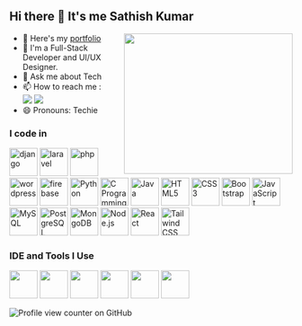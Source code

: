 ## Hi there 👋 It's me Sathish Kumar

<img align="right" width="300" height="250" src="https://cdn.dribbble.com/users/2131993/screenshots/4948736/thoughtworks-gif_dribbble.gif">

- 🔭 Here's my [portfolio](https://sathishk-dev.web.app/)                                                 
- 🌱 I'm a Full-Stack Developer and UI/UX Designer.
- 💬 Ask me about Tech
- 📫 How to reach me :
<br /> [<img src="https://img.shields.io/badge/Gmail-D14836?style=for-the-badge&logo=gmail&logoColor=white" />](mailto:sathish31102004@gmail.com) [<img src="https://img.shields.io/badge/LinkedIn-0077B5?style=for-the-badge&logo=linkedin&logoColor=white" />](https://www.linkedin.com/in/sathishk-dev/)
- 😄 Pronouns: Techie

### I code in
<!-- Frameworks -->
  <img height="50" width="50" src="https://img.icons8.com/?size=100&id=LPmcJ9e0FU7K&format=png&color=000000" alt="django" />
  <img height="50" width="50" src="https://img.icons8.com/?size=100&id=hUvxmdu7Rloj&format=png&color=000000" alt="laravel" />
  <img height="50" width="50" src="https://img.icons8.com/?size=100&id=fAMVO_fuoOuC&format=png&color=000000" alt="php" />
  <img height="50" width="50" src="https://img.icons8.com/?size=100&id=13664&format=png&color=000000" alt="wordpress" />
  <!-- Firebase -->
  <img height="50" width="50" src="https://img.icons8.com/?size=100&id=62452&format=png&color=000000" alt="firebase" />
  <!-- Programming Languages -->
  <img height="50" width="50" src="https://img.icons8.com/color/48/000000/python.png" alt="Python" />
  <img height="50" width="50" src="https://img.icons8.com/color/48/000000/c-programming.png" alt="C Programming" />
  <img height="50" width="50" src="https://img.icons8.com/color/48/000000/java-coffee-cup-logo.png" alt="Java" />
  <!-- Web Development -->
  <img height="50" width="50" src="https://img.icons8.com/color/48/000000/html-5.png" alt="HTML5" />
  <img height="50" width="50" src="https://img.icons8.com/color/48/000000/css3.png" alt="CSS3" />
  <img height="50" width="50" src="https://img.icons8.com/color/48/000000/bootstrap.png" alt="Bootstrap" />
  <img height="50" width="50" src="https://img.icons8.com/color/48/000000/javascript.png" alt="JavaScript" />
  <!-- Databases -->
  <img height="50" width="50" src="https://img.icons8.com/color/48/000000/mysql-logo.png" alt="MySQL" />
  <img height="50" width="50" src="https://img.icons8.com/?size=100&id=38561&format=png&color=000000" alt="PostgreSQL" />
  <img height="50" width="50" src="https://img.icons8.com/color/48/000000/mongodb.png" alt="MongoDB" />
  <!-- Backend Technologies -->
  <img height="50" width="50" src="https://img.icons8.com/color/48/000000/nodejs.png" alt="Node.js" />
  <!-- Frontend Technologies -->
  <img height="50" width="50" src="https://img.icons8.com/?size=100&id=123603&format=png&color=000000" alt="React" />
  <img height="50" width="50" src="https://img.icons8.com/?size=100&id=x7XMNGh2vdqA&format=png&color=000000" alt="Tailwind CSS" />

### IDE and Tools I Use
<img height="50" width="50" src="https://img.icons8.com/color/48/000000/visual-studio-code-2019.png"/> <img height="50" width="50" src="https://img.icons8.com/color/50/000000/git.png"/> <img height="50" width="50" src="https://img.icons8.com/dusk/64/000000/anaconda.png"/> <img height="50" src="https://img.icons8.com/officel/480/null/java-eclipse.png"/>  <img height="50" width="50" src="https://img.icons8.com/doodle/48/000000/adobe-photoshop.png"/> <img height="50" width="50" src="https://img.icons8.com/color/48/000000/figma--v1.png"/>

![Profile view counter on GitHub](https://komarev.com/ghpvc/?username=sathishk-dev)


